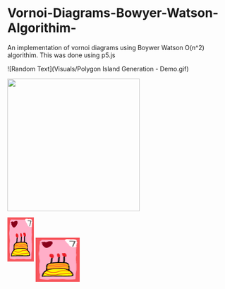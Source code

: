 # Vornoi-Diagrams-Bowyer-Watson-Algorithim-
An implementation of vornoi diagrams using Boywer Watson O(n^2) algorithim.
This was done using p5.js

![Random Text](Visuals/Polygon Island Generation - Demo.gif)

<img align="center" width="300" height="300" src="Visuals/Lloyd Relaxation - Demo.gif">

![Contribution guidelines for this project](Cake.png)
<img align="center" width="100" height="100" src="Cake.png">
